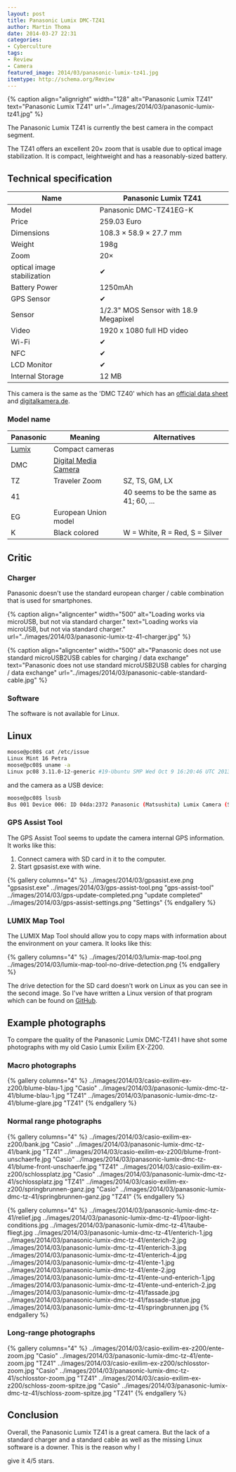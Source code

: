 ```yaml
---
layout: post
title: Panasonic Lumix DMC-TZ41
author: Martin Thoma
date: 2014-03-27 22:31
categories:
- Cyberculture
tags:
- Review
- Camera
featured_image: 2014/03/panasonic-lumix-tz41.jpg
itemtype: http://schema.org/Review
---
```


{% caption align="alignright" width="128" alt="Panasonic Lumix TZ41" text="Panasonic Lumix TZ41" url="../images/2014/03/panasonic-lumix-tz41.jpg" %}

The <span itemprop="name">Panasonic Lumix TZ41</span> is currently the best 
camera in the compact segment.

<span itemprop="description">The TZ41 offers an excellent 20× zoom that is usable due to optical image 
stabilization. It is compact, leightweight and has a reasonably-sized battery.</span>

## Technical specification

| Name             | Panasonic Lumix TZ41      |
|------------------|---------------------------|
| Model            | Panasonic DMC-TZ41EG-K    |
| Price            | <span itemprop="offers" itemscope itemtype="http://schema.org/Offer"><span itemprop="price">259.03</span> <span itemprop="priceCurrency">Euro</span></span> |
| Dimensions       | 108.3 × 58.9 × 27.7 mm    |
| Weight           | 198g                      |
| Zoom             | 20×                       |
| optical image stabilization | ✔              |
| Battery Power    | 1250mAh                   |
| GPS Sensor       | ✔                        |
| Sensor           | 1/2.3" MOS Sensor with 18.9 Megapixel |
| Video            | 1920 x 1080 full HD video |
| Wi-Fi            | ✔                        |
| NFC              | ✔                        |
| LCD Monitor      | ✔                        |
| Internal Storage | 12 MB                     |

This camera is the same as the 'DMC TZ40' which has an [official data sheet](http://www.panasonic.com/au/consumer/imaging/lumix-cameras/dmc-tz40.specs.html) and [digitalkamera.de](http://www.digitalkamera.de/Kamera/Panasonic/Lumix_DMC-TZ41.aspx).

### Model name

| Panasonic | Meaning              | Alternatives                   |
|-----------|----------------------|--------------------------------|
| [Lumix](https://en.wikipedia.org/wiki/Lumix) | Compact cameras |           |
| DMC       | [Digital Media Camera](http://photo.stackexchange.com/q/49043/27076) |      |
| TZ        | Traveler Zoom        | SZ, TS, GM, LX                 |
| 41        |                      | 40 seems to be the same as 41; 60, ... |
| EG        | European Union model |                                |
| K         | Black colored        | W = White, R = Red, S = Silver |

## Critic

### Charger

Panasonic doesn't use the standard european charger / cable combination that is
used for smartphones.

{% caption align="aligncenter" width="500" alt="Loading works via microUSB, but not via standard charger." text="Loading works via microUSB, but not via standard charger." url="../images/2014/03/panasonic-lumix-tz-41-charger.jpg" %}

{% caption align="aligncenter" width="500" alt="Panasonic does not use standard microUSB2USB cables for charging / data exchange" text="Panasonic does not use standard microUSB2USB cables for charging / data exchange" url="../images/2014/03/panasonic-cable-standard-cable.jpg" %}

### Software

The software is not available for Linux.

## Linux

```bash
moose@pc08$ cat /etc/issue
Linux Mint 16 Petra
moose@pc08$ uname -a
Linux pc08 3.11.0-12-generic #19-Ubuntu SMP Wed Oct 9 16:20:46 UTC 2013 x86_64 x86_64 x86_64 GNU/Linux
```

and the camera as a USB device:

```bash
moose@pc08$ lsusb
Bus 001 Device 006: ID 04da:2372 Panasonic (Matsushita) Lumix Camera (Storage mode)
```

### GPS Assist Tool

The GPS Assist Tool seems to update the camera internal GPS information. It 
works like this:

1. Connect camera with SD card in it to the computer.
2. Start gpsasist.exe with wine.

{% gallery columns="4" %}
    ../images/2014/03/gpsasist.exe.png         "gpsasist.exe"
    ../images/2014/03/gps-assist-tool.png      "gps-assist-tool"
    ../images/2014/03/gps-update-completed.png "update completed"
    ../images/2014/03/gps-assist-settings.png  "Settings"
{% endgallery %}

### LUMIX Map Tool

The LUMIX Map Tool should allow you to copy maps with information about the 
environment on your camera. It looks like this:

{% gallery columns="4" %}
    ../images/2014/03/lumix-map-tool.png
    ../images/2014/03/lumix-map-tool-no-drive-detection.png
{% endgallery %}

The drive detection for the SD card doesn't work on Linux as you can see in the 
second image. So I've have written a Linux version of that program which can be
found on [GitHub](https://github.com/MartinThoma/lumix_map_tool).

## Example photographs

To compare the quality of the Panasonic Lumix DMC-TZ41 I have shot some photographs
with my old Casio Lumix Exilim EX-Z200.

### Macro photographs

{% gallery columns="4" %}
    ../images/2014/03/casio-exilim-ex-z200/blume-blau-1.jpg       "Casio"
    ../images/2014/03/panasonic-lumix-dmc-tz-41/blume-blau-1.jpg  "TZ41"
    ../images/2014/03/panasonic-lumix-dmc-tz-41/blume-glare.jpg   "TZ41"
{% endgallery %}

### Normal range photographs

{% gallery columns="4" %}
    ../images/2014/03/casio-exilim-ex-z200/bank.jpg               "Casio"
    ../images/2014/03/panasonic-lumix-dmc-tz-41/bank.jpg          "TZ41"
    ../images/2014/03/casio-exilim-ex-z200/blume-front-unschaerfe.jpg      "Casio"
    ../images/2014/03/panasonic-lumix-dmc-tz-41/blume-front-unschaerfe.jpg "TZ41"
    ../images/2014/03/casio-exilim-ex-z200/schlossplatz.jpg      "Casio"
    ../images/2014/03/panasonic-lumix-dmc-tz-41/schlossplatz.jpg "TZ41"
    ../images/2014/03/casio-exilim-ex-z200/springbrunnen-ganz.jpg      "Casio"
    ../images/2014/03/panasonic-lumix-dmc-tz-41/springbrunnen-ganz.jpg "TZ41"
{% endgallery %}

{% gallery columns="4" %}
    ../images/2014/03/panasonic-lumix-dmc-tz-41/relief.jpg
    ../images/2014/03/panasonic-lumix-dmc-tz-41/poor-light-conditions.jpg
    ../images/2014/03/panasonic-lumix-dmc-tz-41/taube-fliegt.jpg
    ../images/2014/03/panasonic-lumix-dmc-tz-41/enterich-1.jpg
    ../images/2014/03/panasonic-lumix-dmc-tz-41/enterich-2.jpg
    ../images/2014/03/panasonic-lumix-dmc-tz-41/enterich-3.jpg
    ../images/2014/03/panasonic-lumix-dmc-tz-41/enterich-4.jpg
    ../images/2014/03/panasonic-lumix-dmc-tz-41/ente-1.jpg
    ../images/2014/03/panasonic-lumix-dmc-tz-41/ente-2.jpg
    ../images/2014/03/panasonic-lumix-dmc-tz-41/ente-und-enterich-1.jpg
    ../images/2014/03/panasonic-lumix-dmc-tz-41/ente-und-enterich-2.jpg
    ../images/2014/03/panasonic-lumix-dmc-tz-41/fassade.jpg
    ../images/2014/03/panasonic-lumix-dmc-tz-41/fassade-statue.jpg
    ../images/2014/03/panasonic-lumix-dmc-tz-41/springbrunnen.jpg
{% endgallery %}

### Long-range photographs

{% gallery columns="4" %}
    ../images/2014/03/casio-exilim-ex-z200/ente-zoom.jpg      "Casio"
    ../images/2014/03/panasonic-lumix-dmc-tz-41/ente-zoom.jpg "TZ41"
    ../images/2014/03/casio-exilim-ex-z200/schlosstor-zoom.jpg      "Casio"
    ../images/2014/03/panasonic-lumix-dmc-tz-41/schlosstor-zoom.jpg "TZ41"
    ../images/2014/03/casio-exilim-ex-z200/schloss-zoom-spitze.jpg      "Casio"
    ../images/2014/03/panasonic-lumix-dmc-tz-41/schloss-zoom-spitze.jpg "TZ41"
{% endgallery %}

## Conclusion
Overall, the Panasonic Lumix TZ41 is a great camera. But the lack of a standard
charger and a standard cable as well as the missing Linux software is a downer. 
This is the reason why I
<div itemprop="reviewRating" itemscope itemtype="http://schema.org/Rating">
<meta itemprop="worstRating" content = "1">
give it <span itemprop="ratingValue">4</span>/<span itemprop="bestRating">5</span> stars.</div>